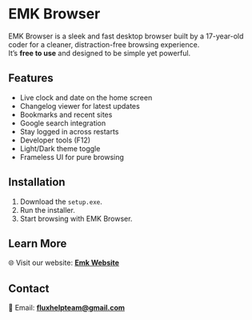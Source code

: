 # EMK Browser

EMK Browser is a sleek and fast desktop browser built by a 17-year-old coder for a cleaner, distraction-free browsing experience.  
It’s **free to use** and designed to be simple yet powerful.

## Features
- Live clock and date on the home screen  
- Changelog viewer for latest updates  
- Bookmarks and recent sites  
- Google search integration  
- Stay logged in across restarts  
- Developer tools (F12)  
- Light/Dark theme toggle  
- Frameless UI for pure browsing

## Installation
1. Download the `setup.exe`.
2. Run the installer.
3. Start browsing with EMK Browser.

## Learn More
🌐 Visit our website: **[Emk Website](https://fluxchat.me)**

## Contact
📧 Email: **fluxhelpteam@gmail.com**
